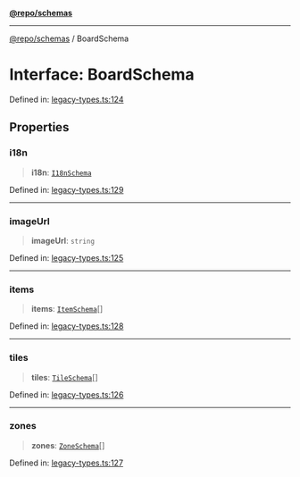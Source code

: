 [**@repo/schemas**](../README.md)

***

[@repo/schemas](../README.md) / BoardSchema

# Interface: BoardSchema

Defined in: [legacy-types.ts:124](https://github.com/alexqguo/drinking-board-game-v3/blob/1fd51bdd7d56dd7c938617f9ae2969ed8892dac1/packages/schemas/src/legacy-types.ts#L124)

## Properties

### i18n

> **i18n**: [`I18nSchema`](I18nSchema.md)

Defined in: [legacy-types.ts:129](https://github.com/alexqguo/drinking-board-game-v3/blob/1fd51bdd7d56dd7c938617f9ae2969ed8892dac1/packages/schemas/src/legacy-types.ts#L129)

***

### imageUrl

> **imageUrl**: `string`

Defined in: [legacy-types.ts:125](https://github.com/alexqguo/drinking-board-game-v3/blob/1fd51bdd7d56dd7c938617f9ae2969ed8892dac1/packages/schemas/src/legacy-types.ts#L125)

***

### items

> **items**: [`ItemSchema`](ItemSchema.md)[]

Defined in: [legacy-types.ts:128](https://github.com/alexqguo/drinking-board-game-v3/blob/1fd51bdd7d56dd7c938617f9ae2969ed8892dac1/packages/schemas/src/legacy-types.ts#L128)

***

### tiles

> **tiles**: [`TileSchema`](TileSchema.md)[]

Defined in: [legacy-types.ts:126](https://github.com/alexqguo/drinking-board-game-v3/blob/1fd51bdd7d56dd7c938617f9ae2969ed8892dac1/packages/schemas/src/legacy-types.ts#L126)

***

### zones

> **zones**: [`ZoneSchema`](ZoneSchema.md)[]

Defined in: [legacy-types.ts:127](https://github.com/alexqguo/drinking-board-game-v3/blob/1fd51bdd7d56dd7c938617f9ae2969ed8892dac1/packages/schemas/src/legacy-types.ts#L127)
